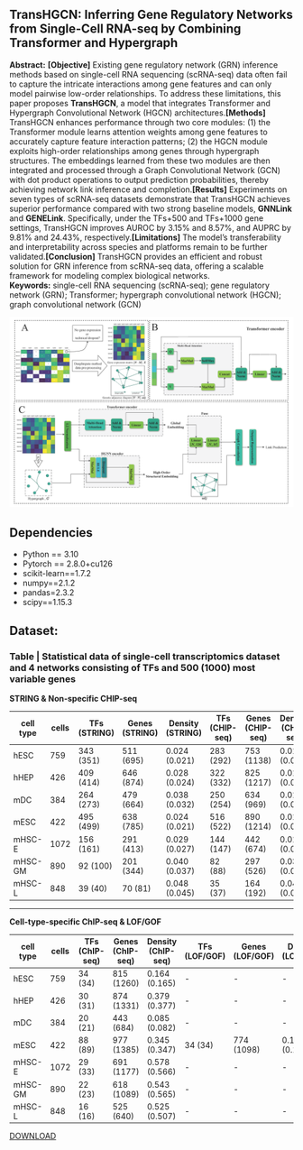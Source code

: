 ## TransHGCN: Inferring Gene Regulatory Networks from Single-Cell RNA-seq by Combining Transformer and Hypergraph
**Abstract:** **[Objective]** Existing gene regulatory network (GRN) inference methods based on single-cell RNA sequencing (scRNA-seq) data often fail to capture the intricate interactions among gene features and can only model pairwise low-order relationships. To address these limitations, this paper proposes **TransHGCN**, a model that integrates Transformer and Hypergraph Convolutional Network (HGCN) architectures.**[Methods]** TransHGCN enhances performance through two core modules: (1) the Transformer module learns attention weights among gene features to accurately capture feature interaction patterns; (2) the HGCN module exploits high-order relationships among genes through hypergraph structures. The embeddings learned from these two modules are then integrated and processed through a Graph Convolutional Network (GCN) with dot product operations to output prediction probabilities, thereby achieving network link inference and completion.**[Results]** Experiments on seven types of scRNA-seq datasets demonstrate that TransHGCN achieves superior performance compared with two strong baseline models, **GNNLink** and **GENELink**. Specifically, under the TFs+500 and TFs+1000 gene settings, TransHGCN improves AUROC by 3.15% and 8.57%, and AUPRC by 9.81% and 24.43%, respectively.**[Limitations]** The model’s transferability and interpretability across species and platforms remain to be further validated.**[Conclusion]** TransHGCN provides an efficient and robust solution for GRN inference from scRNA-seq data, offering a scalable framework for modeling complex biological networks.  
**Keywords:** single-cell RNA sequencing (scRNA-seq); gene regulatory network (GRN); Transformer; hypergraph convolutional network (HGCN); graph convolutional network (GCN)


![alt text](image/TransHGCN.png)
## Dependencies

- Python == 3.10 
- Pytorch == 2.8.0+cu126
- scikit-learn==1.7.2
- numpy==2.1.2
- pandas=2.3.2
- scipy==1.15.3


## Dataset:  
### Table | Statistical data of single-cell transcriptomics dataset and 4 networks consisting of TFs and 500 (1000) most variable genes

**STRING & Non-specific CHIP-seq**

|cell type   | cells | TFs (STRING) | Genes (STRING) | Density (STRING) | TFs (CHIP-seq) | Genes (CHIP-seq) | Density (CHIP-seq) |
|------------|----------|--------------|----------------|------------------|----------------|------------------|---------------------|
| hESC       | 759      | 343 (351)    | 511 (695)      | 0.024 (0.021)    | 283 (292)      | 753 (1138)       | 0.016 (0.014)       |
| hHEP       | 426      | 409 (414)    | 646 (874)      | 0.028 (0.024)    | 322 (332)      | 825 (1217)       | 0.015 (0.013)       |
| mDC        | 384      | 264 (273)    | 479 (664)      | 0.038 (0.032)    | 250 (254)      | 634 (969)        | 0.019 (0.016)       |
| mESC       | 422      | 495 (499)    | 638 (785)      | 0.024 (0.021)    | 516 (522)      | 890 (1214)       | 0.015 (0.013)       |
| mHSC-E     | 1072     | 156 (161)    | 291 (413)      | 0.029 (0.027)    | 144 (147)      | 442 (674)        | 0.017 (0.013)       |
| mHSC-GM    | 890      | 92 (100)     | 201 (344)      | 0.040 (0.037)    | 82 (88)        | 297 (526)        | 0.030 (0.029)       |
| mHSC-L     | 848      | 39 (40)      | 70 (81)        | 0.048 (0.045)    | 35 (37)        | 164 (192)        | 0.048 (0.043)       |

---

**Cell-type-specific ChIP-seq & LOF/GOF**

|cell type   | cells | TFs (ChIP-seq) | Genes (ChIP-seq) | Density (ChIP-seq) | TFs (LOF/GOF) | Genes (LOF/GOF) | Density (LOF/GOF) |
|------------|----------|----------------|------------------|---------------------|----------------|-----------------|-------------------|
| hESC       | 759      | 34 (34)        | 815 (1260)       | 0.164 (0.165)       | -              | -               | -                 |
| hHEP       | 426      | 30 (31)        | 874 (1331)       | 0.379 (0.377)       | -              | -               | -                 |
| mDC        | 384      | 20 (21)        | 443 (684)        | 0.085 (0.082)       | -              | -               | -                 |
| mESC       | 422      | 88 (89)        | 977 (1385)       | 0.345 (0.347)       | 34 (34)        | 774 (1098)      | 0.158 (0.154)     |
| mHSC-E     | 1072     | 29 (33)        | 691 (1177)       | 0.578 (0.566)       | -              | -               | -                 |
| mHSC-GM    | 890      | 22 (23)        | 618 (1089)       | 0.543 (0.565)       | -              | -               | -                 |
| mHSC-L     | 848      | 16 (16)        | 525 (640)        | 0.525 (0.507)       | -              | -               | -                 |


[DOWNLOAD](https://drive.google.com/file/d/1tthOy2v-GfVBlR9xUdyqZVBqqvOgnZlX/view?usp=drive_link)
